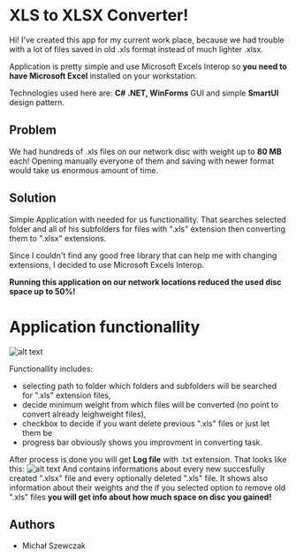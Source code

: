 # XLS to XLSX Converter!

Hi! I've created this app for my current work place, because we had trouble with a lot of files saved in old .xls format instead of much lighter .xlsx. 

Application is pretty simple and use Microsoft Excels Interop so **you need to have Microsoft Excel** installed on your workstation. 

Technologies used here are: **C# .NET, WinForms** GUI and simple **SmartUI** design pattern.

## Problem
We had hundreds of .xls files on our network disc with weight up to **80 MB** each! Opening manually everyone of them and saving with newer format would take us enormous amount of time.

## Solution
Simple Application with needed for us functionallity. That searches selected folder and all of his subfolders for files with ".xls" extension then converting them to ".xlsx" extensions.

Since I couldn't find any good free library that can help me with changing extensions, I decided to use Microsoft Excels Interop.

**Running this application on our network locations reduced the used disc space up to 50%!**

# Application functionallity
![alt text](https://i.ibb.co/RPcnmvS/xlstoxlsxappimg.png)

Functionallity includes:
- selecting path to folder which folders and subfolders will be searched for ".xls" extension files,
- decide minimum weight from which files will be converted (no point to convert already leighweight files),
- checkbox to decide if you want delete previous ".xls" files or just let them be
- progress bar obviously shows you improvment in converting task.

After process is done you will get **Log file** with .txt extension. That looks like this:
![alt text](https://i.ibb.co/6JVqywv/logimg.png)
And contains informations about every new succesfully created ".xlsx" file and every optionally deleted ".xls" file. It shows also information about their weights and the if you selected option to remove old ".xls" files **you will get info about how much space on disc you gained!**


## Authors
- Michał Szewczak